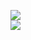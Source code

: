 [![](https://img.shields.io/badge/Made%20With-Github%20Spray-lightgrey.svg?style=for-the-badge&logo=github)](https://github.com/Annihil/github-spray#4045)  
[![](https://i.imgur.com/2DrTn0Z.gif)](https://github.com/Annihil/github-spray)